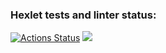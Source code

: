 ### Hexlet tests and linter status:
[![Actions Status](https://github.com/Dinara2020/php-project-lvl1/workflows/hexlet-check/badge.svg)](https://github.com/Dinara2020/php-project-lvl1/actions)
<a href="https://codeclimate.com/github/codeclimate/codeclimate/maintainability"><img src="https://api.codeclimate.com/v1/badges/a99a88d28ad37a79dbf6/maintainability" /></a>
